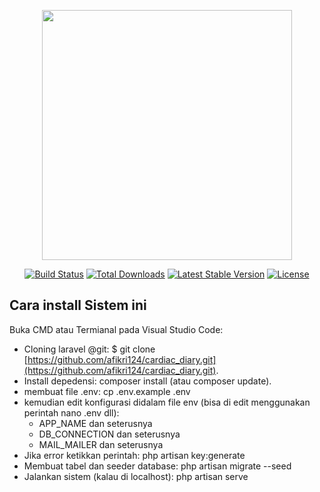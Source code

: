 <p align="center"><a href="https://laravel.com" target="_blank"><img src="https://raw.githubusercontent.com/laravel/art/master/logo-lockup/5%20SVG/2%20CMYK/1%20Full%20Color/laravel-logolockup-cmyk-red.svg" width="400"></a></p>

<p align="center">
<a href="https://travis-ci.org/laravel/framework"><img src="https://travis-ci.org/laravel/framework.svg" alt="Build Status"></a>
<a href="https://packagist.org/packages/laravel/framework"><img src="https://img.shields.io/packagist/dt/laravel/framework" alt="Total Downloads"></a>
<a href="https://packagist.org/packages/laravel/framework"><img src="https://img.shields.io/packagist/v/laravel/framework" alt="Latest Stable Version"></a>
<a href="https://packagist.org/packages/laravel/framework"><img src="https://img.shields.io/packagist/l/laravel/framework" alt="License"></a>
</p>

## Cara install Sistem ini

Buka CMD atau Termianal pada Visual Studio Code:
- Cloning laravel @git: $ git clone [https://github.com/afikri124/cardiac_diary.git](https://github.com/afikri124/cardiac_diary.git).
- Install depedensi: composer install (atau composer update).
- membuat file .env: cp .env.example .env
- kemudian edit konfigurasi didalam file env (bisa di edit menggunakan perintah nano .env dll):
    - APP_NAME dan seterusnya
    - DB_CONNECTION dan seterusnya
    - MAIL_MAILER dan seterusnya
- Jika error ketikkan perintah: php artisan key:generate
- Membuat tabel dan seeder database: php artisan migrate --seed
- Jalankan sistem (kalau di localhost): php artisan serve